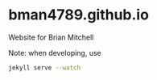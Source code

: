 bman4789.github.io
==================

Website for Brian Mitchell

Note: when developing, use
```bash
jekyll serve --watch
```